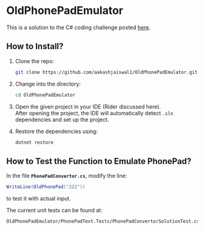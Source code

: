 # OldPhonePadEmulator

This is a solution to the C# coding challenge posted [here](https://drive.google.com/file/d/1LMV0_YUqC2KqObQPnYd3mgQiIpUSVP7-/view).

## How to Install?

1. Clone the repo:
   ```bash
   git clone https://github.com/aakashjaiswal1/OldPhonePadEmulator.git
   ```

2. Change into the directory:
   ```bash
   cd OldPhonePadEmulator
   ```

3. Open the given project in your IDE (Rider discussed here).  
   After opening the project, the IDE will automatically detect `.sln` dependencies and set up the project.

4. Restore the dependencies using:
   ```bash
   dotnet restore
   ```

## How to Test the Function to Emulate PhonePad?

In the file **`PhonePadConvertor.cs`**, modify the line:
```csharp
WriteLine(OldPhonePad("222"))
```
to test it with actual input.

The current unit tests can be found at:
```
OldPhonePadEmulator/PhonePadText.Tests/PhonePadConvertorSolutionTest.cs
```
